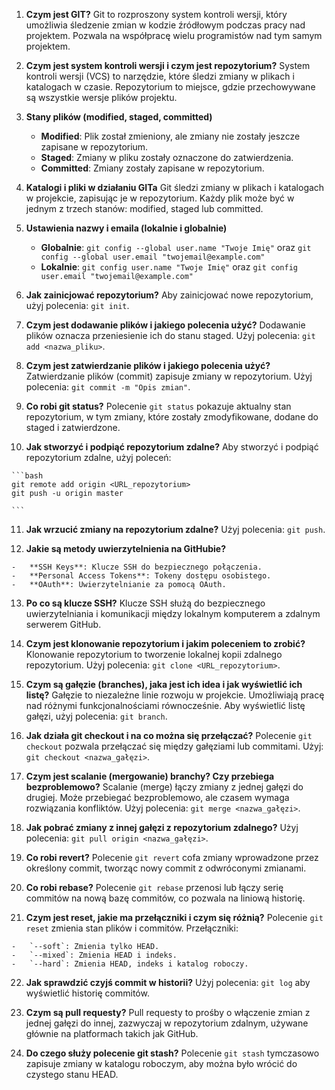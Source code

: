 

1.  **Czym jest GIT?** Git to rozproszony system kontroli wersji, który umożliwia śledzenie zmian w kodzie źródłowym podczas pracy nad projektem. Pozwala na współpracę wielu programistów nad tym samym projektem.
    
2.  **Czym jest system kontroli wersji i czym jest repozytorium?** System kontroli wersji (VCS) to narzędzie, które śledzi zmiany w plikach i katalogach w czasie. Repozytorium to miejsce, gdzie przechowywane są wszystkie wersje plików projektu.
    
3.  **Stany plików (modified, staged, committed)**
    
    -   **Modified**: Plik został zmieniony, ale zmiany nie zostały jeszcze zapisane w repozytorium.
    -   **Staged**: Zmiany w pliku zostały oznaczone do zatwierdzenia.
    -   **Committed**: Zmiany zostały zapisane w repozytorium.
4.  **Katalogi i pliki w działaniu GITa** Git śledzi zmiany w plikach i katalogach w projekcie, zapisując je w repozytorium. Każdy plik może być w jednym z trzech stanów: modified, staged lub committed.
    
5.  **Ustawienia nazwy i emaila (lokalnie i globalnie)**
    
    -   **Globalnie**: `git config --global user.name "Twoje Imię"` oraz `git config --global user.email "twojemail@example.com"`
    -   **Lokalnie**: `git config user.name "Twoje Imię"` oraz `git config user.email "twojemail@example.com"`
6.  **Jak zainicjować repozytorium?** Aby zainicjować nowe repozytorium, użyj polecenia: `git init`.
    
7.  **Czym jest dodawanie plików i jakiego polecenia użyć?** Dodawanie plików oznacza przeniesienie ich do stanu staged. Użyj polecenia: `git add <nazwa_pliku>`.
    
8.  **Czym jest zatwierdzanie plików i jakiego polecenia użyć?** Zatwierdzanie plików (commit) zapisuje zmiany w repozytorium. Użyj polecenia: `git commit -m "Opis zmian"`.
    
9.  **Co robi git status?** Polecenie `git status` pokazuje aktualny stan repozytorium, w tym zmiany, które zostały zmodyfikowane, dodane do staged i zatwierdzone.
    
10.  **Jak stworzyć i podpiąć repozytorium zdalne?** Aby stworzyć i podpiąć repozytorium zdalne, użyj poleceń:
    
    ```bash
    git remote add origin <URL_repozytorium>
    git push -u origin master
    
    ```
    
11.  **Jak wrzucić zmiany na repozytorium zdalne?** Użyj polecenia: `git push`.
    
12.  **Jakie są metody uwierzytelnienia na GitHubie?**
    
    -   **SSH Keys**: Klucze SSH do bezpiecznego połączenia.
    -   **Personal Access Tokens**: Tokeny dostępu osobistego.
    -   **OAuth**: Uwierzytelnianie za pomocą OAuth.
13.  **Po co są klucze SSH?** Klucze SSH służą do bezpiecznego uwierzytelniania i komunikacji między lokalnym komputerem a zdalnym serwerem GitHub.
    
14.  **Czym jest klonowanie repozytorium i jakim poleceniem to zrobić?** Klonowanie repozytorium to tworzenie lokalnej kopii zdalnego repozytorium. Użyj polecenia: `git clone <URL_repozytorium>`.
    
15.  **Czym są gałęzie (branches), jaka jest ich idea i jak wyświetlić ich listę?** Gałęzie to niezależne linie rozwoju w projekcie. Umożliwiają pracę nad różnymi funkcjonalnościami równocześnie. Aby wyświetlić listę gałęzi, użyj polecenia: `git branch`.
    
16.  **Jak działa git checkout i na co można się przełączać?** Polecenie `git checkout` pozwala przełączać się między gałęziami lub commitami. Użyj: `git checkout <nazwa_gałęzi>`.
    
17.  **Czym jest scalanie (mergowanie) branchy? Czy przebiega bezproblemowo?** Scalanie (merge) łączy zmiany z jednej gałęzi do drugiej. Może przebiegać bezproblemowo, ale czasem wymaga rozwiązania konfliktów. Użyj polecenia: `git merge <nazwa_gałęzi>`.
    
18.  **Jak pobrać zmiany z innej gałęzi z repozytorium zdalnego?** Użyj polecenia: `git pull origin <nazwa_gałęzi>`.
    
19.  **Co robi revert?** Polecenie `git revert` cofa zmiany wprowadzone przez określony commit, tworząc nowy commit z odwróconymi zmianami.
    
20.  **Co robi rebase?** Polecenie `git rebase` przenosi lub łączy serię commitów na nową bazę commitów, co pozwala na liniową historię.
    
21.  **Czym jest reset, jakie ma przełączniki i czym się różnią?** Polecenie `git reset` zmienia stan plików i commitów. Przełączniki:
    
    -   `--soft`: Zmienia tylko HEAD.
    -   `--mixed`: Zmienia HEAD i indeks.
    -   `--hard`: Zmienia HEAD, indeks i katalog roboczy.
22.  **Jak sprawdzić czyjś commit w historii?** Użyj polecenia: `git log` aby wyświetlić historię commitów.
    
23.  **Czym są pull requesty?** Pull requesty to prośby o włączenie zmian z jednej gałęzi do innej, zazwyczaj w repozytorium zdalnym, używane głównie na platformach takich jak GitHub.
    
24.  **Do czego służy polecenie git stash?** Polecenie `git stash` tymczasowo zapisuje zmiany w katalogu roboczym, aby można było wrócić do czystego stanu HEAD.
    

